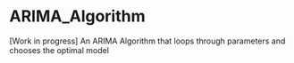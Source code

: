 # ARIMA_Algorithm
[Work in progress] An ARIMA Algorithm that loops through parameters and chooses the optimal model
